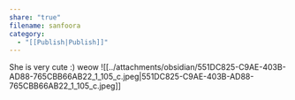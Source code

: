 ```yaml
---
share: "true"
filename: sanfoora
category:
  - "[[Publish|Publish]]"
---
```


She is very cute :) weow
![[../attachments/obsidian/551DC825-C9AE-403B-AD88-765CBB66AB22_1_105_c.jpeg|551DC825-C9AE-403B-AD88-765CBB66AB22_1_105_c.jpeg]]

